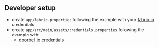 
## Developer setup

 - create `app/fabric.properties` following the example with your [fabrio.io](https://fabric.io) credentials
 - create `app/src/main/assets/credentials.properties` following the example with:
   - [doorbell.io](https://doorbell.io) credentials

